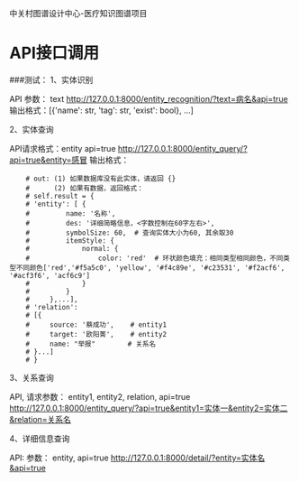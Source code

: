 
中关村图谱设计中心-医疗知识图谱项目

#  API接口调用
###测试：
1、实体识别

API  参数： text
http://127.0.0.1:8000/entity_recognition/?text=病名&api=true
输出格式：[{'name': str, 'tag': str, 'exist': bool}, ...]

2、实体查询

API请求格式：entity   api=true
http://127.0.0.1:8000/entity_query/?api=true&entity=感冒
输出格式：

        # out: (1) 如果数据库没有此实体，请返回 {}
        #      (2) 如果有数据，返回格式：
        # self.result = {
        # 'entity': [ {
        #         name: '名称',
        #         des: '详细简略信息，<字数控制在60字左右>',
        #         symbolSize: 60,  # 查询实体大小为60, 其余取30
        #         itemStyle: {
        #             normal: {
        #                 color: 'red'  # 环状颜色填充：相同类型相同颜色，不同类型不同颜色['red','#f5a5c0', 'yellow', '#f4c89e', '#c23531', '#f2acf6', '#acf3f6', 'acf6c9']
        #             }
        #         }
        #     },...],
        # 'relation':
        # [{
        #     source: '蔡成功',    # entity1
        #     target: '欧阳菁',    # entity2
        #     name: "举报"        # 关系名
        # }...]
        # }

3、关系查询

API, 请求参数： entity1, entity2, relation, api=true
http://127.0.0.1:8000/entity_query/?api=true&entity1=实体一&entity2=实体二&relation=关系名

4、详细信息查询

API: 参数： entity, api=true
http://127.0.0.1:8000/detail/?entity=实体名&api=true
